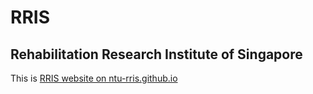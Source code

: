 # RRIS
## Rehabilitation Research Institute of Singapore
This is [RRIS website on ntu-rris.github.io](https://ntu-rris.github.io|absolute_url)


